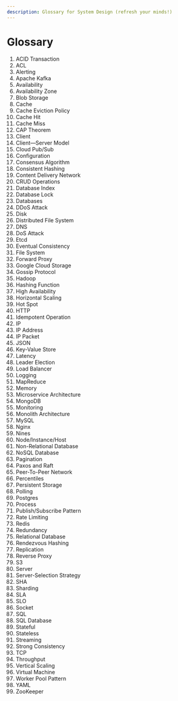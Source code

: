 ```yaml
---
description: Glossary for System Design (refresh your minds!)
---
```


# Glossary

1. ACID Transaction&#x20;
2. ACL
3. Alerting
4. Apache Kafka
5. Availability
6. Availability Zone
7. Blob Storage
8. Cache
9. Cache Eviction Policy
10. Cache Hit
11. Cache Miss
12. CAP Theorem
13. Client
14. Client—Server Model
15. Cloud Pub/Sub
16. Configuration
17. Consensus Algorithm
18. Consistent Hashing
19. Content Delivery Network
20. CRUD Operations
21. Database Index
22. Database Lock
23. Databases
24. DDoS Attack
25. Disk
26. Distributed File System
27. DNS
28. DoS Attack
29. Etcd
30. Eventual Consistency
31. File System
32. Forward Proxy
33. Google Cloud Storage
34. Gossip Protocol
35. Hadoop
36. Hashing Function
37. High Availability
38. Horizontal Scaling
39. Hot Spot
40. HTTP&#x20;
41. Idempotent Operation
42. IP&#x20;
43. IP Address
44. IP Packet
45. JSON
46. Key-Value Store
47. Latency
48. Leader Election&#x20;
49. Load Balancer
50. Logging
51. MapReduce
52. Memory
53. Microservice Architecture
54. MongoDB
55. Monitoring
56. Monolith Architecture
57. MySQL
58. Nginx
59. Nines
60. Node/Instance/Host
61. Non-Relational Database
62. NoSQL Database
63. Pagination
64. Paxos and Raft
65. Peer-To-Peer Network
66. Percentiles
67. Persistent Storage
68. Polling
69. Postgres
70. Process
71. Publish/Subscribe Pattern
72. Rate Limiting
73. Redis
74. Redundancy
75. Relational Database
76. Rendezvous Hashing
77. Replication
78. Reverse Proxy
79. S3
80. Server
81. Server-Selection Strategy
82. SHA
83. Sharding
84. SLA
85. SLO
86. Socket
87. SQL
88. SQL Database
89. Stateful
90. Stateless
91. Streaming
92. Strong Consistency
93. TCP
94. Throughput
95. Vertical Scaling
96. Virtual Machine
97. Worker Pool Pattern
98. YAML
99. ZooKeeper
